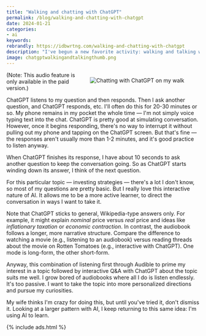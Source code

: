```yaml
---
title: "Walking and chatting with ChatGPT"
permalink: /blog/walking-and-chatting-with-chatgpt
date: 2024-01-21
categories:
- ai
keywords: 
rebrandly: https://idbwrtng.com/walking-and-chatting-with-chatgpt
description: "I've begun a new favorite activity: walking and talking with ChatGPT. It might sound crazy, but it's really engaging. As I walk around for exercise, I usually listen to non-fiction audiobooks or podcasts. Particularly with non-fiction audiobooks, I listen to learn something. For example, today I was listening to <a href='https://www.amazon.com/Little-Book-Common-Sense-Investing/dp/B000NJXF6E'><em>The Little Book of Common Sense Investing</em></a> by John C. Bogle, founder of Vanguard. After about 20 minutes of listening to the book, my mind tends to gravitate toward questions I have. When I find myself losing interest in listening instead want to pursue specific questions, I pull out the ChatGPT app on my phone, tap the headphone button to initiate the audio conversation, and start asking questions related to topics surfaced in the book."
image: chatgptwalkingandtalkingthumb.png
---
```


<figure style="float: right; margin-left: 15px"><img src="{{site.media}}/chattingwithchatgpt.jpg" alt="Chatting with ChatGPT on my walk" /></figure>

 (Note: This audio feature is only available in the paid version.)

ChatGPT listens to my question and then responds. Then I ask another question, and ChatGPT responds, etc. I'll often do this for 20-30 minutes or so. My phone remains in my pocket the whole time &mdash; I'm not simply voice typing text into the chat. ChatGPT is pretty good at simulating conversation. However, once it begins responding, there's no way to interrupt it without pulling out my phone and tapping on the ChatGPT screen. But that's fine &mdash; the responses aren't usually more than 1-2 minutes, and it's good practice to listen anyway.

When ChatGPT finishes its response, I have about 10 seconds to ask another question to keep the conversation going. So as ChatGPT starts winding down its answer, I think of the next question.

For this particular topic &mdash; investing strategies &mdash; there's a lot I don't know, so most of my questions are pretty basic. But I really love this interactive nature of AI. It allows me to be a more active learner, to direct the conversation in ways I want to take it. 

Note that ChatGPT sticks to general, Wikipedia-type answers only. For example, it might explain *nominal* price versus *real* price and ideas like *inflationary taxation* or *economic contraction*. In contrast, the audiobook follows a longer, more narrative structure. Compare the difference to watching a movie (e.g., listening to an audiobook) versus reading threads about the movie on Rotten Tomatoes (e.g., interactive with ChatGPT). One mode is long-form, the other short-form. 

Anyway, this combination of listening first through Audible to prime my interest in a topic followed by interactive Q&A with ChatGPT about the topic suits me well. I grow bored of audiobooks where all I do is listen endlessly. It's too passive. I want to take the topic into more personalized directions and pursue my curiosities.

My wife thinks I'm crazy for doing this, but until you've tried it, don't dismiss it. Looking at a larger pattern with AI, I keep returning to this same idea: I'm using AI to learn.

{% include ads.html %}

